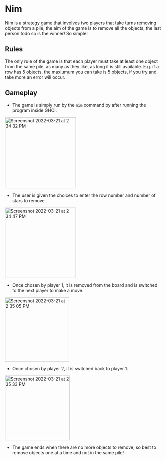 # Nim
Nim is a strategy game that involves two players that take turns removing objects from a pile, the aim of the game is to remove all the objects, the last person todo so is the winner! So simple!

## Rules
The only rule of the game is that each player must take at least one object from the same pile, as many as they like, as long it is still available. E.g. if a row has 5 objects, the maxiumum you can take is 5 objects, if you try and take more an error will occur.

## Gameplay

* The game is simply run by the  `nim` command by after running the program inside GHCI.

<img width="227" alt="Screenshot 2022-03-21 at 2 34 32 PM" src="https://user-images.githubusercontent.com/71420919/159285370-14365ad9-74b9-4acb-8436-6c0f078b9e2a.png">

* The user is given the choices to enter the row number and number of stars to remove.

<img width="227" alt="Screenshot 2022-03-21 at 2 34 47 PM" src="https://user-images.githubusercontent.com/71420919/159285396-ce7e99a5-f648-4357-930b-837b1eedd828.png">

* Once chosen by player 1, it is removed from the board and is switched to the next player to make a move.

<img width="205" alt="Screenshot 2022-03-21 at 2 35 05 PM" src="https://user-images.githubusercontent.com/71420919/159285421-05d1ff8c-72fe-48b1-9d15-ec7a2e200efd.png">

* Once chosen by player 2, it is switched back to player 1.

<img width="207" alt="Screenshot 2022-03-21 at 2 35 33 PM" src="https://user-images.githubusercontent.com/71420919/159285430-914d6975-fadd-484a-b941-79cb37f8b221.png">

* The game ends when there are no more objects to remove, so best to remove objects one at a time and not in the same pile!
